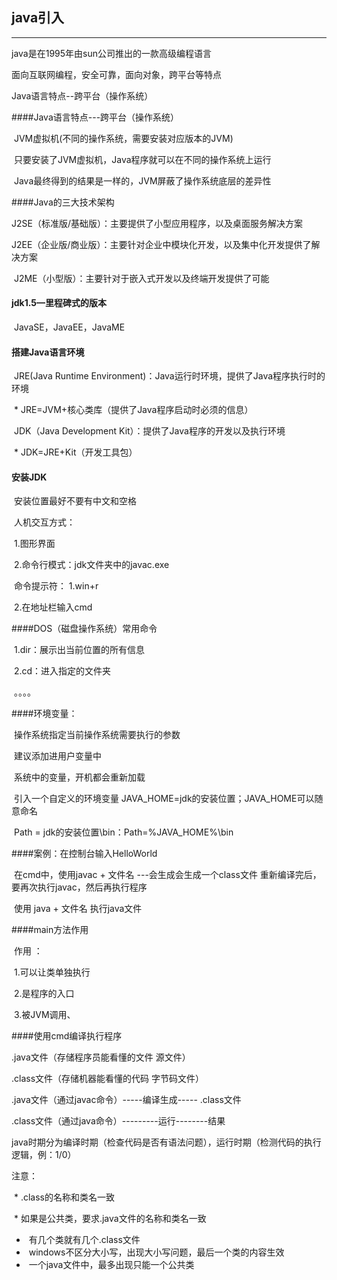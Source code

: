 ## java引入

----

java是在1995年由sun公司推出的一款高级编程语言

面向互联网编程，安全可靠，面向对象，跨平台等特点

Java语言特点--跨平台（操作系统）



####Java语言特点---跨平台（操作系统）

​	JVM虚拟机(不同的操作系统，需要安装对应版本的JVM)

​	只要安装了JVM虚拟机，Java程序就可以在不同的操作系统上运行

​	Java最终得到的结果是一样的，JVM屏蔽了操作系统底层的差异性



####Java的三大技术架构

​	J2SE（标准版/基础版）：主要提供了小型应用程序，以及桌面服务解决方案

​	J2EE（企业版/商业版）：主要针对企业中模块化开发，以及集中化开发提供了解决方案

​	J2ME（小型版）：主要针对于嵌入式开发以及终端开发提供了可能



#### jdk1.5—里程碑式的版本

​	JavaSE，JavaEE，JavaME



#### 搭建Java语言环境

​	JRE(Java  Runtime Environment)：Java运行时环境，提供了Java程序执行时的环境

​				* JRE=JVM+核心类库（提供了Java程序启动时必须的信息）

​	JDK（Java Development  Kit）：提供了Java程序的开发以及执行环境

​				* JDK=JRE+Kit（开发工具包）



#### 安装JDK

​	安装位置最好不要有中文和空格

​	人机交互方式：

​			1.图形界面

​			2.命令行模式：jdk文件夹中的javac.exe

​				命令提示符： 1.win+r

​										2.在地址栏输入cmd



####DOS（磁盘操作系统）常用命令

​	1.dir：展示出当前位置的所有信息                                                                                                     

​	2.cd：进入指定的文件夹

​	。。。。



####环境变量：

​	操作系统指定当前操作系统需要执行的参数

​	建议添加进用户变量中

​	系统中的变量，开机都会重新加载

​			引入一个自定义的环境变量 JAVA_HOME=jdk的安装位置；JAVA_HOME可以随意命名

​			Path = jdk的安装位置\bin：Path=%JAVA_HOME%\bin



####案例：在控制台输入HelloWorld

​	在cmd中，使用javac + 文件名 ---会生成会生成一个class文件       重新编译完后，要再次执行javac，然后再执行程序

​	使用 java + 文件名	执行java文件	



####main方法作用

​	作用	：

​			1.可以让类单独执行

​			2.是程序的入口

​			3.被JVM调用、



####使用cmd编译执行程序

.java文件（存储程序员能看懂的文件	源文件）

.class文件（存储机器能看懂的代码	字节码文件）

.java文件（通过javac命令）-----编译生成----- .class文件

.class文件（通过java命令）---------运行--------结果



​	java时期分为编译时期（检查代码是否有语法问题），运行时期（检测代码的执行逻辑，例：1/0）



注意：

​	*	 .class的名称和类名一致

​	* 	如果是公共类，要求.java文件的名称和类名一致

* ​	有几个类就有几个.class文件
* ​     windows不区分大小写，出现大小写问题，最后一个类的内容生效
* ​     一个java文件中，最多出现只能一个公共类

